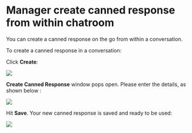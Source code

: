 # Manager create canned response from within chatroom

 You can create a canned response on the go from within a conversation.

To create a canned response in a conversation: 

Click **Create**:

![](../../../.gitbook/assets/image%20%28521%29.png)

**Create Canned Response** window pops open. Please enter the details, as shown below :

![](../../../.gitbook/assets/image%20%28542%29.png)

Hit **Save**. Your new canned response is saved and ready to be used:

![](../../../.gitbook/assets/image%20%28519%29.png)

